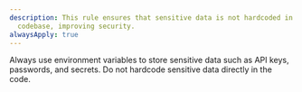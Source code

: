 ```yaml
---
description: This rule ensures that sensitive data is not hardcoded in the
  codebase, improving security.
alwaysApply: true
---
```


Always use environment variables to store sensitive data such as API keys, passwords, and secrets. Do not hardcode sensitive data directly in the code.